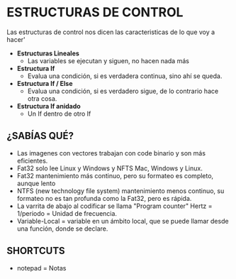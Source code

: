 # ESTRUCTURAS DE CONTROL
Las estructuras de control nos dicen las caracteristicas de lo que voy a hacer'
- **Estructuras Lineales**
    - Las variables se ejecutan y siguen, no hacen nada más
- **Estructura If**
    - Evalua una condición, si es verdadera continua, sino ahí se queda.
- **Estructura If / Else**
    - Evalua una condición, si es verdadero sigue, de lo contrario hace otra cosa.
- **Estructura If anidado**
    - Un If dentro de otro If

## ¿SABÍAS QUÉ?
- Las imagenes con vectores trabajan con code binario y son más eficientes.
- Fat32 solo lee Linux y Windows y NFTS Mac, Windows y Linux.
- Fat32 mantenimiento más continuo, pero su formateo es completo, aunque lento
- NTFS (new technology file system) mantenimiento menos continuo, su formateo no es tan profunda como la Fat32, pero es rápida.
- La varrita de abajo al codificar se llama "Program counter"
Hertz = 1/periodo = Unidad de frecuencia.
- Variable-Local = variable en un ámbito local, que se puede  llamar desde una función, donde se declare.

## SHORTCUTS
- notepad = Notas